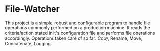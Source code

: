 # File-Watcher
This project is a simple, robust and configurable program to handle file operations commonly performed on a production machine.
It reads the criteria/action stated in it's configuration file and performs file operations accordingly.
Operations taken care of so far: Copy, Rename, Move, Concatenate, Logging.
